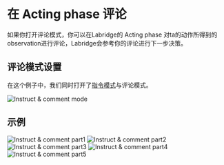# 在 Acting phase 评论
如果你打开评论模式，你可以在Labridge的 Acting phase 对ta的动作所得到的observation进行评论，Labridge会参考你的评论进行下一步决策。

## 评论模式设置
在这个例子中，我们同时打开了[指令模式](instruct_mode.md)与评论模式。

![Instruct & comment mode](../images/instruct_comment_settings.png)

## 示例
![Instruct & comment part1](../images/instruct_comment_1.png)
![Instruct & comment part2](../images/instruct_comment_2.png)
![Instruct & comment part3](../images/instruct_comment_3.png)
![Instruct & comment part4](../images/instruct_comment_4.png)
![Instruct & comment part5](../images/instruct_comment_5.png)

